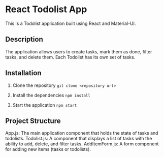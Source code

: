 # React Todolist App

This is a Todolist application built using React and Material-UI.

## Description

The application allows users to create tasks, mark them as done, filter tasks, and delete them. Each Todolist has its own set of tasks.

## Installation

1. Clone the repository
```git clone <repository url>```

2. Install the dependencies
```npm install```

3. Start the application
```npm start```

## Project Structure
App.js: The main application component that holds the state of tasks and todolists.
Todolist.js: A component that displays a list of tasks with the ability to add, delete, and filter tasks.
AddItemForm.js: A form component for adding new items (tasks or todolists).